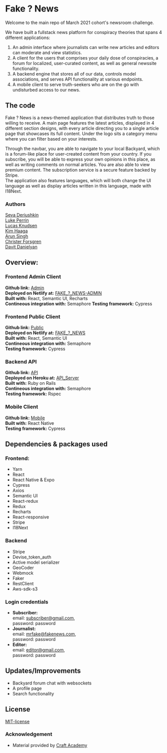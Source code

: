 # Fake ? News
Welcome to the main repo of March 2021 cohort's newsroom challenge. 

We have built a fullstack news platform for conspiracy theories that spans 4 different applications:
1. An admin interface where journalists can write new articles and editors can moderate and view statistics.
2. A client for the users that comprises your daily dose of conspiracies, a forum for localized, user-curated content, as well as general newssite functionality.
3. A backend engine that stores all of our data, controls model associations, and serves API functionality at various endpoints.
4. A mobile client to serve truth-seekers who are on the go with undisturbed access to our news.

## The code   
Fake ? News is a news-themed application that distributes truth to those willing to receive. A main page features the latest articles, displayed in 4 different section designs, with every article directing you to a single article page that showcases its full content. Under the logo sits a category menu where you can filter based on your interests. 

Through the navbar, you are able to navigate to your local Backyard, which is a forum-like place for user-created content from your country. If you subscribe, you will be able to express your own opinions in this place, as well as writing comments on normal articles. You are also able to view premium content. The subscription service is a secure feature backed by Stripe.  
The application also features languages, which will both change the UI language as well as display articles written in this language, made with I18Next. 

### Authors
[Seva Deriushkin](https://github.com/SevaDer14)  
[Luke Perrin](https://github.com/lukeperrin10)    
[Lucas Knudsen](https://github.com/LucasKnudsen)  
[Kim Haaga](https://github.com/1CIM)    
[Arun Singh](https://github.com/arunbhalli)    
[Christer Forsgren](https://github.com/christerforsgren91)  
[Davit Danielyan](https://github.com/DavDan1)  

## Overview:
### Frontend Admin Client
**Github link:** [Admin](https://github.com/CraftAcademy/fake_news_client_admin)    
**Deployed on Netlify at:** [FAKE_?_NEWS-ADMIN](https://fake-news-user.netlify.app/login)  
**Built with:** React, Semantic UI, Recharts  
**Contineous integration with:** Semaphore
**Testing framework:** Cypress

### Frontend Public Client
**Github link:** [Public](https://github.com/CraftAcademy/fake_news_client_user)  
**Deployed on Netlify at:** [FAKE_?_NEWS](https://fake-news-admin.netlify.app/)  
**Built with:** React, Semantic UI  
**Contineous integration with:** Semaphore  
**Testing framework:** Cypress
                 
### Backend API 
**Github link:** [API](https://github.com/CraftAcademy/fake_news_api)  
**Deployed on Heroku at:** [API_Server](https://fakest-newzz.herokuapp.com/)   
**Built with:** Ruby on Rails  
**Contineous integration with:** Semaphore  
**Testing framework:** Rspec

### Mobile Client 
**Github link:** [Mobile](https://github.com/CraftAcademy/fake_news_native_app)  
**Built with:** React Native  
**Testing framework:** Cypress  

## Dependencies & packages used
### Frontend:
* Yarn
* React
* React Native & Expo
* Cypress
* Axios
* Semantic UI
* React-redux
* Redux
* Recharts
* React-responsive
* Stripe
* I18Next

### Backend
* Stripe
* Devise_token_auth
* Active model serializer
* GeoCoder
* Webmock
* Faker
* RestClient
* Aws-sdk-s3

### Login credentials
- **Subscriber:** </br> email: subscriber@gmail.com, </br> password: password
- **Journalist:** </br> email: mrfake@fakenews.com, </br> password: password
- **Editor:** </br> email: editor@gmail.com,</br> password: password

## Updates/Improvements   
- Backyard forum chat with websockets
- A profile page
- Search functionality

## License  
[MIT-license](https://en.wikipedia.org/wiki/MIT_License)

### Acknowledgement  
- Material provided by [Craft Academy](https://craftacademy.se)
